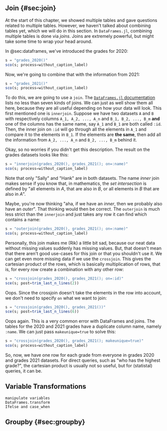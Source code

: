 ## Join {#sec:join}

At the start of this chapter, we showed multiple tables and gave questions related to multiple tables.
However, we haven't talked about combining tables yet, which we will do in this section.
In `DataFrames.jl`, combining multiple tables is done via _joins_.
Joins are extremely powerful, but might take some time to wrap your head around.

In @sec:dataframes, we've introduced the grades for 2020:

```jl
s = "grades_2020()"
sco(s; process=without_caption_label)
```

Now, we're going to combine that with the information from 2021:

```jl
s = "grades_2021()"
sco(s; process=without_caption_label)
```

To do this, we are going to use a `join`.
The [`DataFrames.jl` documentation](https://dataframes.juliadata.org/stable/man/joins/) lists no less than seven kinds of joins.
We can just as well show them all here, because they are all useful depending on how your data will look.
This first mentioned one is `innerjoin`.
Suppose we have two datasets `A` and `B` with respectively columns `A_1, A_2, ..., A_n` and `B_1, B_2, ..., B_m` **and** one of the columns has the same name, say `A_1` and `B_1` are both called `:id`.
Then, the inner join on `:id` will go through all the elements in `A_1` and compare it to the elements in `B_1`.
If the elements are **the same**, then add all the information from `A_2, ..., A_n` and `B_2, ..., B_m` behind it.

Okay, so no worries if you didn't get this description.
The result on the grades datasets looks like this:

```jl
s = "innerjoin(grades_2020(), grades_2021(); on=:name)"
sco(s; process=without_caption_label)
```

Note that only "Sally" and "Hank" are in both datasets.
The name _inner_ join makes sense if you know that, in mathematics, the _set intersection_ is defined by "all elements in $A$, that are also in $B$, or all elements in $B$ that are also in $A$".

Maybe, you're now thinking "aha, if we have an _inner_, then we probably also have an _outer_".
That thinking would then be correct.
The `outerjoin` is much less strict than the `innerjoin` and just takes any row it can find which contains a name:

```jl
s = "outerjoin(grades_2020(), grades_2021(); on=:name)"
sco(s; process=without_caption_label)
```

Personally, this join makes me (Rik) a little bit sad, because our neat data without missing values suddenly has missing values.
But, that doesn't mean that there aren't good use-cases for this join or that you shouldn't use it.
We can get even more missing data if we use the `crossjoin`.
This gives the cartesian product of the rows, which is basically multiplication of rows, that is, for every row create a combination with any other row:

```jl
s = "crossjoin(grades_2020(), grades_2021(); on=:id)"
sce(s; post=trim_last_n_lines(2))
```

Oops.
Since the crossjoin doesn't take the elements in the row into account, we don't need to specify `on` what we want to join:

```jl
s = "crossjoin(grades_2020(), grades_2021())"
sce(s; post=trim_last_n_lines(6))
```

Oops again.
This is a very common error with DataFrames and joins.
The tables for the 2020 and 2021 grades have a duplicate column name, namely `:name`.
We can just pass `makeunique=true` to solve this:

```jl
s = "crossjoin(grades_2020(), grades_2021(); makeunique=true)"
sco(s; process=without_caption_label)
```

So, now, we have one row for each grade from everyone in grades 2020 and grades 2021 datasets.
For direct queries, such as "who has the highest grade?", the cartesian product is usually not so useful, but for (statistal) queries, it can be.

## Variable Transformations

```{=comment}
manipulate variables
DataFrames.transform
Ifelse and case_when
```

## Groupby {#sec:groupby}
